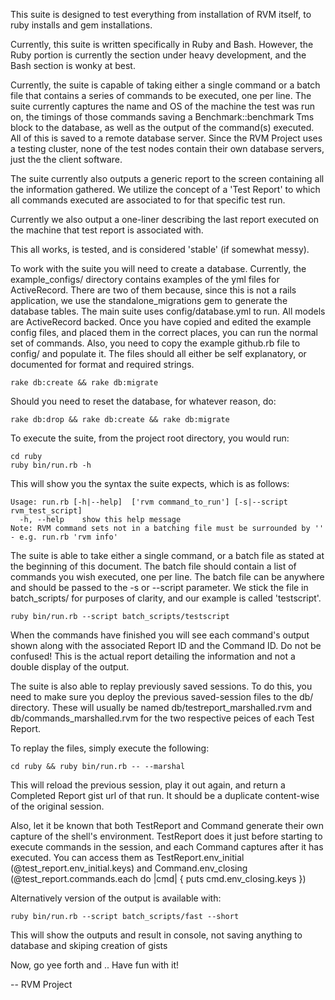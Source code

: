 
This suite is designed to test everything from installation of RVM itself, to ruby installs and gem installations.

Currently, this suite is written specifically in Ruby and Bash. However, the Ruby portion is currently the section under heavy development, and the Bash section is wonky at best.

Currently, the suite is capable of taking either a single command or a batch file that contains a series of commands to be executed, one per line. The suite currently captures the name and OS of the machine the test was run on, the timings of those commands saving a Benchmark::benchmark Tms block to the database, as well as the output of the command(s) executed. All of this is saved to a remote database server. Since the RVM Project uses a testing cluster, none of the test nodes contain their own database servers, just the the client software.

The suite currently also outputs a generic report to the screen containing all the information gathered. We utilize the concept of a 'Test Report' to which all commands executed are associated to for that specific test run.

Currently we also output a one-liner describing the last report executed on the machine that test report is associated with.

This all works, is tested, and is considered 'stable' (if somewhat messy).

To work with the suite you will need to create a database. Currently, the example_configs/ directory contains examples of the yml files for ActiveRecord. There are two of them because, since this is not a rails application, we use the standalone_migrations gem to generate the database tables. The main suite uses config/database.yml to run. All models are ActiveRecord backed. Once you have copied and edited the example config files, and placed them in the correct places, you can run the normal set of commands. Also, you need to copy the example github.rb file to config/ and populate it. The files should all either be self explanatory, or documented for format and required strings.

```shell
rake db:create && rake db:migrate
```

Should you need to reset the database, for whatever reason, do:

```shell
rake db:drop && rake db:create && rake db:migrate
```

To execute the suite, from the project root directory, you would run:

```shell
cd ruby
ruby bin/run.rb -h
```
This will show you the syntax the suite expects, which is as follows:

```shell
Usage: run.rb [-h|--help]  ['rvm command_to_run'] [-s|--script rvm_test_script]
  -h, --help	show this help message
Note: RVM command sets not in a batching file must be surrounded by '' - e.g. run.rb 'rvm info'
```

The suite is able to take either a single command, or a batch file as stated at the beginning of this document. The batch file should contain a list of commands you wish executed, one per line. The batch file can be anywhere and should be passed to the -s or --script parameter. We stick the file in batch_scripts/ for purposes of clarity, and our example is called 'testscript'.

```shell
ruby bin/run.rb --script batch_scripts/testscript
```

When the commands have finished you will see each command's output shown along with the associated Report ID and the Command ID. Do not be confused! This is the actual report detailing the information and not a double display of the output.

The suite is also able to replay previously saved sessions. To do this, you need to make sure you deploy the previous saved-session files to the db/ directory. These will usually be named db/testreport_marshalled.rvm and db/commands_marshalled.rvm for the two respective peices of each Test Report.

To replay the files, simply execute the following:

```cd ruby && ruby bin/run.rb -- --marshal```

This will reload the previous session, play it out again, and return a Completed Report gist url of that run. It should be a duplicate content-wise of the original session.

Also, let it be known that both TestReport and Command generate their own capture of the shell's environment. TestReport does it just before starting to execute commands in the session, and each Command captures after it has executed. You can access them as TestReport.env_initial (@test_report.env_initial.keys) and Command.env_closing (@test_report.commands.each do |cmd| { puts cmd.env_closing.keys })

Alternatively version of the output is available with:

```shell
ruby bin/run.rb --script batch_scripts/fast --short
```

This will show the outputs and result in console, not saving anything to database and skiping creation of gists

Now, go yee forth and .. Have fun with it!

--
RVM Project
